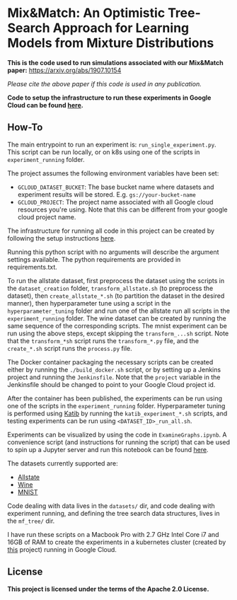 # Mix&Match: An Optimistic Tree-Search Approach for Learning Models from Mixture Distributions

**This is the code used to run simulations associated with our Mix&Match paper:** https://arxiv.org/abs/1907.10154
 
 _Please cite the above paper if this code is used in any publication._
 
 **Code to setup the infrastructure to run these experiments in Google Cloud can be found [here](https://github.com/matthewfaw/mixnmatch-infrastructure).** 

## How-To

The main entrypoint to run an experiment is:
`run_single_experiment.py`. This script can be run locally,
or on k8s using one of the scripts in `experiment_running` folder.

The project assumes the following environment variables have been set:
- `GCLOUD_DATASET_BUCKET`: The base bucket name where datasets and experiment results will be stored. E.g. `gs://your-bucket-name`
- `GCLOUD_PROJECT`: The project name associated with all Google cloud resources you're using. Note that this can be different from your google cloud project name.

The infrastructure for running all code in this project can be created by
following the setup instructions [here](https://github.com/matthewfaw/mixnmatch-infrastructure).

Running this python script with no arguments will describe the argument
settings available. The python requirements are provided in requirements.txt.

To run the allstate dataset, first preprocess the dataset using the scripts in the
`dataset_creation` folder,
`transform_allstate.sh` (to preprocess the dataset), then `create_allstate_*.sh`
 (to partition the dataset in the desired manner),
then hyperparameter tune using a script in the `hyperparameter_tuning` folder and
run one of the allstate run all scripts in the `experiment_running`
folder.
The wine dataset can be created by running the same sequence of 
the corresponding scripts.  The mnist experiment can be run using the above
steps, except skipping the `transform_...sh` script. 
Note that the `transform_*sh` script runs the `transform_*.py` file, and the
`create_*.sh` script runs the `process.py` file.

The Docker container packaging the necessary scripts can be created
either by running the `./build_docker.sh` script, or by setting up a Jenkins
project and running the `Jenkinsfile`. Note that the `project` variable
in the Jenkinsfile should be changed to point to your Google Cloud project id.

After the container has been published, the experiments can be run using one
of the scripts in the `experiment_running` folder.  Hyperparameter tuning
is performed using [Katib](https://github.com/kubeflow/katib) by running the
`katib_experiment_*.sh` scripts,
and testing experiments can be run using `<DATASET_ID>_run_all.sh`.

Experiments can be visualized by using the code in `ExamineGraphs.ipynb`.
A convenience script (and instructions for running the script) that can be used to spin up a Jupyter server 
and run this notebook can be found
[here](https://github.com/matthewfaw/mixnmatch-infrastructure).

The datasets currently supported are:
- [Allstate](https://www.kaggle.com/c/allstate-purchase-prediction-challenge/data)
- [Wine](https://www.kaggle.com/dbahri/wine-ratings)
- [MNIST](https://pytorch.org/docs/stable/_modules/torchvision/datasets/mnist.html)

Code dealing with data lives in the `datasets/` dir, and code dealing with
experiment running, and defining the tree search data structures, lives in
the `mf_tree/` dir.

I have run these scripts on a Macbook Pro with 
2.7 GHz Intel Core i7 and 16GB of RAM to create the experiments in a kubernetes cluster
(created by [this](https://github.com/matthewfaw/mixnmatch-infrastructure) project)
running in Google Cloud.

## License

**This project is licensed under the terms of the Apache 2.0 License.**
